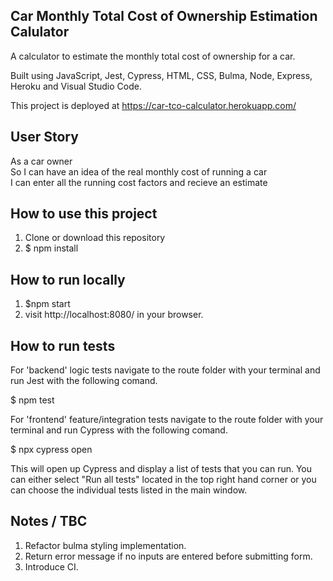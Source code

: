## Car Monthly Total Cost of Ownership Estimation Calulator

A calculator to estimate the monthly total cost of ownership for a car.

Built using JavaScript, Jest, Cypress, HTML, CSS, Bulma, Node, Express, Heroku and Visual Studio Code.

This project is deployed at https://car-tco-calculator.herokuapp.com/

## User Story

As a car owner <br>
So I can have an idea of the real monthly cost of running a car <br>
I can enter all the running cost factors and recieve an estimate <br>

## How to use this project

1. Clone or download this repository
2. \$ npm install

## How to run locally

1. \$npm start
2. visit http://localhost:8080/ in your browser.

## How to run tests

For 'backend' logic tests navigate to the route folder with your terminal and run Jest with the following comand. <br>

\$ npm test

For 'frontend' feature/integration tests navigate to the route folder with your terminal and run Cypress with the following comand. <br>

\$ npx cypress open <br>

This will open up Cypress and display a list of tests that you can run. You can either select "Run all tests" located in the top right hand corner or you can choose the individual tests listed in the main window.

## Notes / TBC

1. Refactor bulma styling implementation.
2. Return error message if no inputs are entered before submitting form.
3. Introduce CI.
